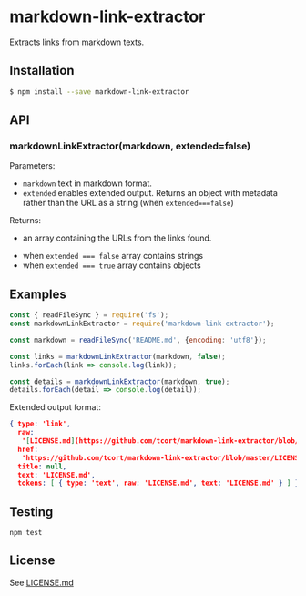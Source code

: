 # markdown-link-extractor

Extracts links from markdown texts.

## Installation
```bash
$ npm install --save markdown-link-extractor
```
## API

### markdownLinkExtractor(markdown, extended=false)

Parameters:

* `markdown` text in markdown format.
* `extended` enables extended output. Returns an object with metadata rather than the URL as a string (when `extended===false`)

Returns:

* an array containing the URLs from the links found.
 - when `extended === false` array contains strings
 - when `extended === true` array contains objects

## Examples

```js
const { readFileSync } = require('fs');
const markdownLinkExtractor = require('markdown-link-extractor');

const markdown = readFileSync('README.md', {encoding: 'utf8'});

const links = markdownLinkExtractor(markdown, false);
links.forEach(link => console.log(link));

const details = markdownLinkExtractor(markdown, true);
details.forEach(detail => console.log(detail));
```

Extended output format:

```json
{ type: 'link',
  raw:
   '[LICENSE.md](https://github.com/tcort/markdown-link-extractor/blob/master/LICENSE.md)',
  href:
   'https://github.com/tcort/markdown-link-extractor/blob/master/LICENSE.md',
  title: null,
  text: 'LICENSE.md',
  tokens: [ { type: 'text', raw: 'LICENSE.md', text: 'LICENSE.md' } ] }
```

## Testing

    npm test

## License

See [LICENSE.md](https://github.com/tcort/markdown-link-extractor/blob/master/LICENSE.md)

